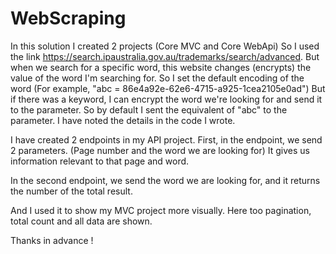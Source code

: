 # WebScraping

In this solution I created 2 projects (Core MVC and Core WebApi)
So I used the link https://search.ipaustralia.gov.au/trademarks/search/advanced.
But when we search for a specific word, this website changes (encrypts) the value of the word I'm searching for. So I set the default encoding of the word (For example, "abc = 86e4a92e-62e6-4715-a925-1cea2105e0ad")
But if there was a keyword, I can encrypt the word we're looking for and send it to the parameter. So by default I sent the equivalent of "abc" to the parameter. I have noted the details in the code I wrote.

I have created 2 endpoints in my API project. First, in the endpoint, we send 2 parameters. (Page number and the word we are looking for)
It gives us information relevant to that page and word.

In the second endpoint, we send the word we are looking for, and it returns the number of the total result.

And I used it to show my MVC project more visually. Here too pagination, total count and all data are shown.

Thanks in advance !